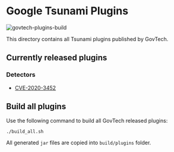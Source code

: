 # Google Tsunami Plugins

![govtech-plugins-build](https://github.com/google/tsunami-security-scanner-plugins/workflows/govtech-plugins-build/badge.svg)

This directory contains all Tsunami plugins published by GovTech.

## Currently released plugins

### Detectors

*   [CVE-2020-3452](https://github.com/google/tsunami-security-scanner-plugins/tree/master/govtech/detectors/cves/cve_2020_3452)

## Build all plugins

Use the following command to build all GovTech released plugins:

```
./build_all.sh
```

All generated `jar` files are copied into `build/plugins` folder.
